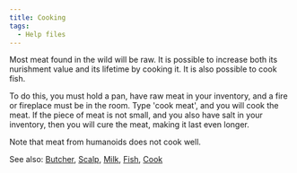 ```yaml
---
title: Cooking
tags:
  - Help files
---
```

Most meat found in the wild will be raw. It is possible to increase both
its nurishment value and its lifetime by cooking it. It is also possible
to cook fish.

To do this, you must hold a pan, have raw meat in your inventory, and a
fire or fireplace must be in the room. Type 'cook meat', and you will
cook the meat. If the piece of meat is not small, and you also have salt
in your inventory, then you will cure the meat, making it last even
longer.

Note that meat from humanoids does not cook well.

See also: [Butcher](Butcher "wikilink"), [Scalp](Scalp "wikilink"),
[Milk](Milk "wikilink"), [Fish](Fish "wikilink"),
[Cook](Cook "wikilink")
